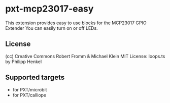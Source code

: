 # pxt-mcp23017-easy

This extension provides easy to use blocks for the MCP23017 GPIO Extender
You can easily turn on or off LEDs.

## License
 (cc) Creative Commons Robert Fromm & Michael Klein 
 MIT License: loops.ts by Philipp Henkel

## Supported targets

* for PXT/microbit
* for PXT/calliope

